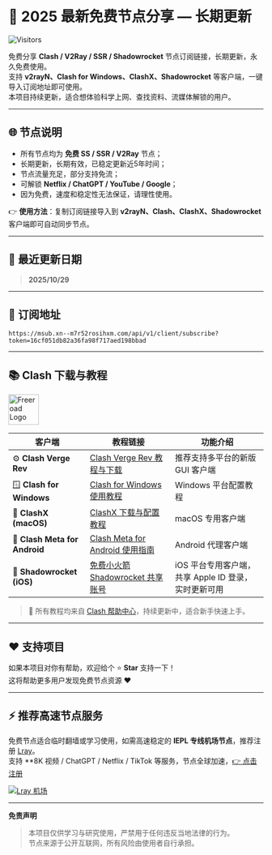 # 🚀 2025 最新免费节点分享 — 长期更新  
![Visitors](https://visitor-badge.laobi.icu/badge?page_id=yaozun96.freev2ray)

免费分享 **Clash / V2Ray / SSR / Shadowrocket** 节点订阅链接，长期更新，永久免费使用。  
支持 **v2rayN、Clash for Windows、ClashX、Shadowrocket** 等客户端，一键导入订阅地址即可使用。  
本项目持续更新，适合想体验科学上网、查找资料、流媒体解锁的用户。

---

## 🌐 节点说明

- 所有节点均为 **免费 SS / SSR / V2Ray** 节点；
- 长期更新，长期有效，已稳定更新近5年时间；
- 节点流量充足，部分支持免流；
- 可解锁 **Netflix / ChatGPT / YouTube / Google**；
- 因为免费，速度和稳定性无法保证，请理性使用。

👉 **使用方法**：复制订阅链接导入到 **v2rayN、Clash、ClashX、Shadowrocket** 客户端即可自动同步节点。

---

## 🔔 最近更新日期
> **2025/10/29**

---

## 🔗 订阅地址
```
https://msub.xn--m7r52rosihxm.com/api/v1/client/subscribe?token=16cf051db82a36fa98f717aed198bbad
```

---

## 📚 Clash 下载与教程
<img src="https://avatars.githubusercontent.com/u/152534467?s=200&v=4" alt="Freeroad Logo" width="60" style="vertical-align:middle;">

| 客户端 | 教程链接 | 功能介绍 |
|--------|-----------|-----------|
| ⚙️ **Clash Verge Rev** | [Clash Verge Rev 教程与下载](https://freeroad.org/clash-verge-rev.html) | 推荐支持多平台的新版 GUI 客户端 |
| 🪟 **Clash for Windows** | [Clash for Windows 使用教程](https://freeroad.org/clash-for-windows.html) | Windows 平台配置教程 |
| 🍎 **ClashX (macOS)** | [ClashX 下载与配置教程](https://freeroad.org/clashx.html) | macOS 专用客户端 |
| 📱 **Clash Meta for Android** | [Clash Meta for Android 使用指南](https://freeroad.org/clash-meta-for-android.html) | Android 代理客户端 |
| 🍎 **Shadowrocket (iOS)** | [免费小火箭 Shadowrocket 共享账号](https://freeroad.org/free_appleid_shadowrocket.html) | iOS 平台专用客户端，共享 Apple ID 登录，实时更新可用 |

> 🔧 所有教程均来自 [Clash 帮助中心](https://freeroad.org)，持续更新中，适合新手快速上手。

---

## ❤️ 支持项目
如果本项目对你有帮助，欢迎给个 ⭐ **Star** 支持一下！  
这将帮助更多用户发现免费节点资源 ❤️

---

## ⚡ 推荐高速节点服务
免费节点适合临时翻墙或学习使用，如需高速稳定的 **IEPL 专线机场节点**，推荐注册 [Lray](https://lray.dlgisea.com/#/login?code=q5TBFjYO)。  
支持 **8K 视频 / ChatGPT / Netflix / TikTok 等服务，节点全球加速，[👉 点击注册](https://lray.dlgisea.com/#/login?code=q5TBFjYO)

[![Lray 机场](https://i.w3tt.com/2021/09/01/5OhHL.png)](https://lray.dlgisea.com/#/login?code=q5TBFjYO)

---

**免责声明**  
> 本项目仅供学习与研究使用，严禁用于任何违反当地法律的行为。  
> 节点来源于公开互联网，所有风险由使用者自行承担。
